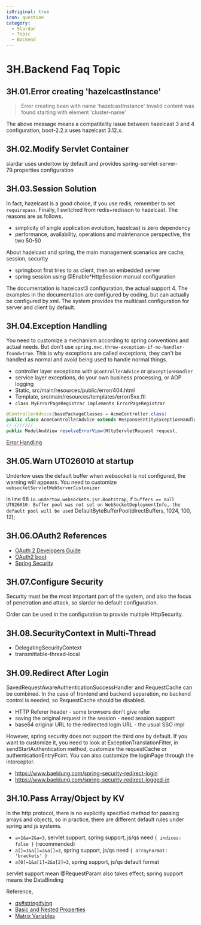 ```yaml
---
isOriginal: true
icon: question
category:
  - Slardar
  - Topic
  - Backend
---
```


# 3H.Backend Faq Topic

## 3H.01.Error creating 'hazelcastInstance'

> Error creating bean with name 'hazelcastInstance'
> Invalid content was found starting with element 'cluster-name'

The above message means a compatibility issue between hazelcast 3 and 4 configuration,
boot-2.2.x uses hazelcast 3.12.x.

## 3H.02.Modify Servlet Container

slardar uses undertow by default and provides spring-servlet-server-79.properties configuration

## 3H.03.Session Solution

In fact, hazelcast is a good choice, if you use redis, remember to set `requirepass`.
Finally, I switched from redis+redisson to hazelcast. The reasons are as follows.

* simplicity of single application evolution, hazelcast is zero dependency
* performance, availability, operations and maintenance perspective, the two 50-50

About hazelcast and spring, the main management scenarios are cache, session, security

* springboot first tries to as client, then an embedded server
* spring session using @Enable*HttpSession manual configuration

The documentation is hazelcast3 configuration, the actual support 4.
The examples in the documentation are configured by coding, but can actually be configured by xml.
The system provides the multicast configuration for server and client by default.

## 3H.04.Exception Handling

You need to customize a mechanism according to spring conventions and actual needs.
But don't use `spring.mvc.throw-exception-if-no-handler-found=true`.
This is why exceptions are called exceptions, they can't be handled as normal and
avoid being used to handle normal things.

* controller layer exceptions with `@ControllerAdvice` or `@ExceptionHandler`
* service layer exceptions, do your own business processing, or AOP logging
* Static, src/main/resources/public/error/404.html
* Template, src/main/resources/templates/error/5xx.ftl
* `class MyErrorPageRegistrar implements ErrorPageRegistrar`

```java
@ControllerAdvice(basePackageClasses = AcmeController.class)
public class AcmeControllerAdvice extends ResponseEntityExceptionHandler
// ///////
public ModelAndView resolveErrorView(HttpServletRequest request,
```

[Error Handling](https://docs.spring.io/spring-boot/docs/3.0.3/reference/htmlsingle/#web.servlet.spring-mvc.error-handling)

## 3H.05.Warn UT026010 at startup

Undertow uses the default buffer when websocket is not configured, the warning will appears.
You need to customize `websocketServletWebServerCustomizer`

in line 68 `io.undertow.websockets.jsr.Bootstrap`, if `buffers == null`
`UT026010: Buffer pool was not set on WebSocketDeploymentInfo, the default pool will be used`
DefaultByteBufferPool(directBuffers, 1024, 100, 12);

## 3H.06.OAuth2 References

* [OAuth 2 Developers Guide](https://projects.spring.io/spring-security-oauth/docs/oauth2.html)
* [OAuth2 boot](https://docs.spring.io/spring-security-oauth2-boot/docs/current/reference/htmlsingle/)
* [Spring Security](https://docs.spring.io/spring-security/site/docs/current/reference/htmlsingle/)

## 3H.07.Configure Security

Security must be the most important part of the system, and also the focus
of penetration and attack, so slardar no default configuration.

Order can be used in the configuration to provide multiple HttpSecurity.

## 3H.08.SecurityContext in Multi-Thread

* DelegatingSecurityContext
* transmittable-thread-local

## 3H.09.Redirect After Login

SavedRequestAwareAuthenticationSuccessHandler and RequestCache can be combined.
In the case of frontend and backend separation, no backend control is needed,
so RequestCache should be disabled.

* HTTP Referer header - some browsers don't give refer
* saving the original request in the session - need session support
* base64 original URL to the redirected login URL - the usual SSO impl

However, spring security does not support the third one by default. If you want to customize it,
you need to look at ExceptionTranslationFilter, in sendStartAuthentication method, customize the
requestCache or authenticationEntryPoint. You can also customize the loginPage through the interceptor.

* <https://www.baeldung.com/spring-security-redirect-login>
* <https://www.baeldung.com/spring-security-redirect-logged-in>

## 3H.10.Pass Array/Object by KV

In the http protocol, there is no explicitly specified method for passing arrays and objects,
so in practice, there are different default rules under spring and js systems.

* `a=1&a=2&a=3`, servlet support, spring support, js/qs need `{ indices: false }` (recommended)
* `a[]=1&a[]=2&a[]=3`, spring support, js/qs need `{ arrayFormat: 'brackets' }`
* `a[0]=1&a[1]=2&a[2]=3`, spring support, js/qs default format

servlet support mean @RequestParam also takes effect; spring support means the DataBinding

Reference,

* [qs#stringifying](https://github.com/ljharb/qs#stringifying)
* [Basic and Nested Properties](https://docs.spring.io/spring-framework/docs/current/reference/html/core.html#beans-beans-conventions)
* [Matrix Variables](https://docs.spring.io/spring-framework/docs/current/reference/html/web.html#mvc-ann-matrix-variables)
